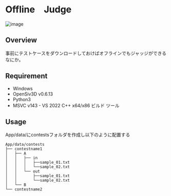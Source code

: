 # Offline　Judge
![image](https://github.com/pleiades223/Offline_Judge/assets/96909412/275c6f24-fa49-4429-801e-ca1069d55149)

## Overview
事前にテストケースをダウンロードしておけばオフラインでもジャッジができるなにか。

## Requirement
- Windows
- OpenSiv3D v0.6.13
- Python3
- MSVC v143 - VS 2022 C++ x64/x86 ビルド ツール

## Usage
App/data/にcontestsフォルダを作成し以下のように配置する
```
App/data/contests
├── contestname1
│   ├── A
│   │   ├── in
│   │   │   ├──sample_01.txt
│   │   │   └──sample_02.txt
│   │   └── out
│   │       ├──sample_01.txt
│   │       └──sample_02.txt
│   └── B
└── contestname2
```
